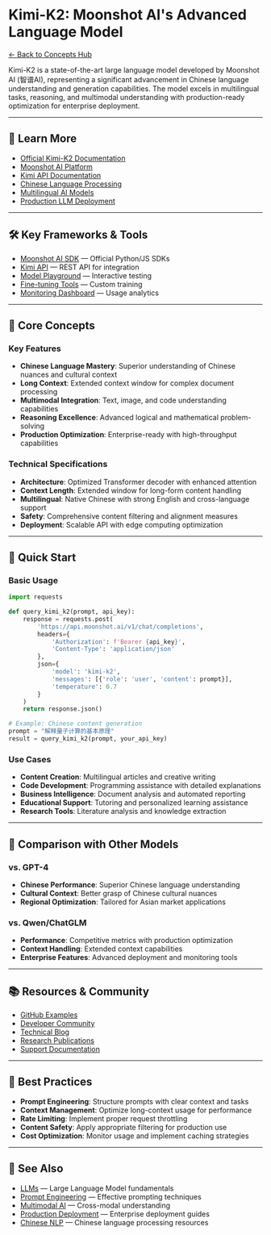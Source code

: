 # Kimi-K2: Moonshot AI's Advanced Language Model

[← Back to Concepts Hub](./README.md)

Kimi-K2 is a state-of-the-art large language model developed by Moonshot AI
(智谱AI), representing a significant advancement in Chinese language understanding
and generation capabilities. The model excels in multilingual tasks, reasoning,
and multimodal understanding with production-ready optimization for enterprise
deployment.

---

## 📖 Learn More

- [Official Kimi-K2 Documentation](https://moonshotai.github.io/Kimi-K2/)
- [Moonshot AI Platform](https://platform.moonshot.ai/)
- [Kimi API Documentation](https://platform.moonshot.ai/docs)
- [Chinese Language Processing](../reference/chinese-nlp.md)
- [Multilingual AI Models](../reference/multilingual-models.md)
- [Production LLM Deployment](./production-deployment.md)

---

## 🛠️ Key Frameworks & Tools

- [Moonshot AI SDK](https://platform.moonshot.ai/docs/sdk) — Official Python/JS SDKs
- [Kimi API](https://platform.moonshot.ai/docs/api) — REST API for integration
- [Model Playground](https://platform.moonshot.ai/playground) — Interactive testing
- [Fine-tuning Tools](https://platform.moonshot.ai/fine-tune) — Custom training
- [Monitoring Dashboard](https://platform.moonshot.ai/monitoring) — Usage analytics

---

## 🧠 Core Concepts

### Key Features

- **Chinese Language Mastery**: Superior understanding of Chinese nuances and
  cultural context
- **Long Context**: Extended context window for complex document processing
- **Multimodal Integration**: Text, image, and code understanding capabilities
- **Reasoning Excellence**: Advanced logical and mathematical problem-solving
- **Production Optimization**: Enterprise-ready with high-throughput capabilities

### Technical Specifications

- **Architecture**: Optimized Transformer decoder with enhanced attention
- **Context Length**: Extended window for long-form content handling
- **Multilingual**: Native Chinese with strong English and cross-language support
- **Safety**: Comprehensive content filtering and alignment measures
- **Deployment**: Scalable API with edge computing optimization

---

## 🚀 Quick Start

### Basic Usage

```python
import requests

def query_kimi_k2(prompt, api_key):
    response = requests.post(
        'https://api.moonshot.ai/v1/chat/completions',
        headers={
            'Authorization': f'Bearer {api_key}',
            'Content-Type': 'application/json'
        },
        json={
            'model': 'kimi-k2',
            'messages': [{'role': 'user', 'content': prompt}],
            'temperature': 0.7
        }
    )
    return response.json()

# Example: Chinese content generation
prompt = "解释量子计算的基本原理"
result = query_kimi_k2(prompt, your_api_key)
```

### Use Cases

- **Content Creation**: Multilingual articles and creative writing
- **Code Development**: Programming assistance with detailed explanations
- **Business Intelligence**: Document analysis and automated reporting
- **Educational Support**: Tutoring and personalized learning assistance
- **Research Tools**: Literature analysis and knowledge extraction

---

## 🔄 Comparison with Other Models

### vs. GPT-4

- **Chinese Performance**: Superior Chinese language understanding
- **Cultural Context**: Better grasp of Chinese cultural nuances
- **Regional Optimization**: Tailored for Asian market applications

### vs. Qwen/ChatGLM

- **Performance**: Competitive metrics with production optimization
- **Context Handling**: Extended context capabilities
- **Enterprise Features**: Advanced deployment and monitoring tools

---

## 📚 Resources & Community

- [GitHub Examples](https://github.com/moonshotai/kimi-examples)
- [Developer Community](https://community.moonshot.ai/)
- [Technical Blog](https://blog.moonshot.ai/)
- [Research Publications](https://research.moonshot.ai/)
- [Support Documentation](https://docs.moonshot.ai/support)

---

## 🎯 Best Practices

- **Prompt Engineering**: Structure prompts with clear context and tasks
- **Context Management**: Optimize long-context usage for performance
- **Rate Limiting**: Implement proper request throttling
- **Content Safety**: Apply appropriate filtering for production use
- **Cost Optimization**: Monitor usage and implement caching strategies

---

## 🔗 See Also

- [LLMs](./llms.md) — Large Language Model fundamentals
- [Prompt Engineering](./prompt-engineering.md) — Effective prompting techniques
- [Multimodal AI](./multimodal-ai.md) — Cross-modal understanding
- [Production Deployment](./production-deployment.md) — Enterprise deployment guides
- [Chinese NLP](../reference/chinese-nlp.md) — Chinese language processing resources
